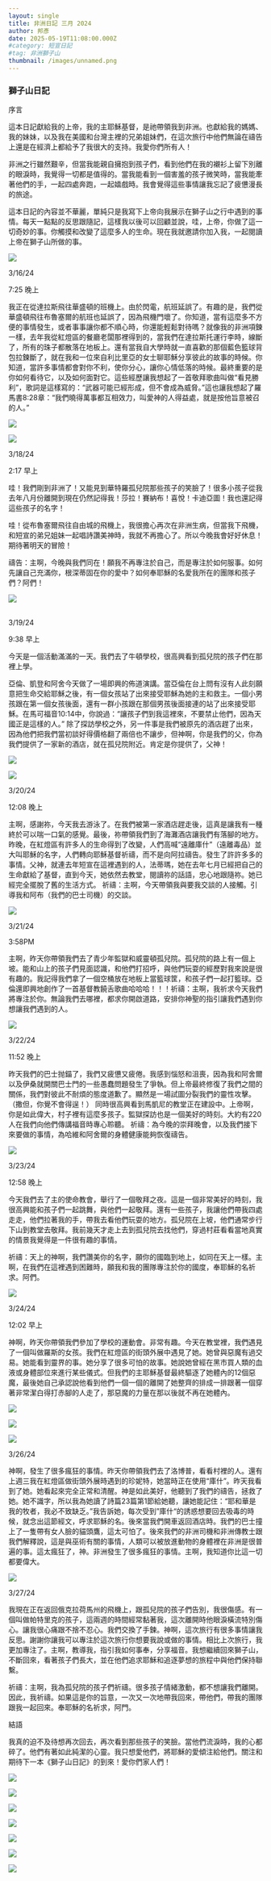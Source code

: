 ```yaml
---
layout: single
title: 非洲日記 三月 2024
author: 邦彥
date: 2025-05-19T11:08:00.000Z
#category: 短宣日記
#tag: 非洲獅子山
thumbnail: /images/unnamed.png
---
```

### 獅子山日記

序言

這本日記獻給我的上帝，我的主耶穌基督，是祂帶領我到非洲。也獻給我的媽媽、我的妹妹，以及我在美國和台灣主裡的兄弟姐妹們，在這次旅行中他們無論在禱告上還是在經濟上都給予了我很大的支持。我愛你們所有人！

非洲之行雖然艱辛，但當我能親自擁抱到孩子們，看到他們在我的襯衫上留下別離的眼淚時，我覺得一切都是值得的。當我能看到一個害羞的孩子微笑時，當我能牽著他們的手，一起四處奔跑，一起嬉戲時。我會覺得這些事情讓我忘記了疲憊漫長的旅途。

這本日記的內容並不華麗，單純只是我寫下上帝向我展示在獅子山之行中遇到的事情。每天一點點的反思跟隨記，這樣我以後可以回顧並說，哇，上帝，你做了這一切奇妙的事。你觸摸和改變了這麼多人的生命。現在我就邀請你加入我，一起閱讀上帝在獅子山所做的事。

![](/images/unnamed-1-.png)



3/16/24 

7:25 晚上

我正在從達拉斯飛往華盛頓的班機上。由於閃電，航班延誤了。有趣的是，我們從華盛頓飛往布魯塞爾的航班也延誤了，因為飛機門壞了。你知道，當有這麼多不方便的事情發生，或者事事讓你都不順心時，你還能輕鬆對待嗎？就像我的非洲項鍊一樣，去年我從紅燈區的餐廳老闆那裡得到的，當我們在達拉斯托運行李時，線斷了，所有的珠子都散落在地板上。還有當我自大學時就一直喜歡的那個藍色籃球背包拉鍊斷了，就在我和一位來自利比里亞的女士聊耶穌分享彼此的故事的時候。你知道，當許多事情都會對你不利，使你分心，讓你心情低落的時候。最終重要的是你如何看待它，以及如何面對它。這些經歷讓我想起了一首敬拜歌曲叫做“看見勝利”，歌詞是這樣寫的：“武器可能已經形成，但不會成為威脅。”這也讓我想起了羅馬書8:28章：“我們曉得萬事都互相效力，叫愛神的人得益處，就是按他旨意被召的人。”





![](/images/unnamed-2-.png)

![](/images/3.jpg)



3/18/24

2:17 早上

哇！我們剛到非洲了！又能見到華特羅孤兒院那些孩子的笑臉了！很多小孩子從我去年八月份離開到現在仍然記得我！莎拉！賽納布！喜悅！卡迪亞圖！我也還記得這些孩子的名字！

哇！從布魯塞爾飛往自由城的飛機上，我很擔心再次在非洲生病，但當我下飛機，和短宣的弟兄姐妹一起唱詩讚美神時，我就不再擔心了。所以今晚我會好好休息！期待著明天的冒險！

禱告：主啊，今晚與我們同在！願我不再專注於自己，而是專注於如何服事。如何先讓自己充滿你，根深蒂固在你的愛中？如何奉耶穌的名愛我所在的團隊和孩子們？阿們！






![](/images/unnamed-3-.png)

\
3/19/24

9:38 早上

今天是一個活動滿滿的一天。我們去了牛頓學校，很高興看到孤兒院的孩子們在那裡上學。

亞倫、凱登和阿舍今天做了一場即興的佈道演講。當亞倫在台上問有沒有人此刻願意把生命交給耶穌之後，有一個女孩站了出來接受耶穌為她的主和救主。一個小男孩跟在第一個女孩後面，還有一群小孩跟在那個男孩後面接連的站了出來接受耶穌。在馬可福音10:14中，你說過：“讓孩子們到我這裡來，不要禁止他們，因為天國正是這樣的人。” 除了探訪學校之外，另一件事是我們被原先的酒店趕了出來，因為他們把我們當初談好得價格翻了兩倍也不讓步，但神啊，你是我們的父，你為我們提供了一家新的酒店，就在孤兒院附近。肯定是你提供了，父神！





![](/images/unnamed-4-.png)

![](/images/unnamed-5-.png)



3/20/24 

12:08 晚上 

主啊，感謝祢，今天我去游泳了。在我們被第一家酒店趕走後，這真是讓我有一種終於可以喘一口氣的感覺。最後，祢帶領我們到了海灘酒店讓我們有落腳的地方。昨晚，在紅燈區有許多人的生命得到了改變，人們高喊“遠離庫什”（遠離毒品）並大叫耶穌的名字，人們轉向耶穌基督祈禱，而不是向阿拉禱告。發生了許許多多的事情。父神，就連去年短宣在這裡遇到的人，法蒂瑪，她在去年七月已經把自己的生命獻給了基督，直到今天，她依然去教堂，閱讀祢的話語，忠心地跟隨祢。她已經完全擺脫了舊的生活方式。 祈禱：主啊，今天帶領我與要我交談的人接觸。引導我和阿布（我們的巴士司機）的交談。





![](/images/unnamed-6-.png)





3/21/24

3:58PM

主啊，昨天你帶領我們去了青少年監獄和威靈頓孤兒院。孤兒院的路上有一個上坡。能和山上的孩子們見面認識，和他們打招呼，與他們玩耍的經歷對我來說是很有趣的。我記得我們拿了一個空桶放在地板上當籃球筐，和孩子們一起打籃球。亞倫還即興地創作了一首基督教饒舌歌曲哈哈哈！！！祈禱：主啊，我祈求今天我們將專注於你。無論我們去哪裡，都求你開啟道路，安排你神聖的指引讓我們遇到你想讓我們遇到的人。



![](/images/unnamed-7-.png)

3/22/24 

11:52 晚上 

昨天我們的巴士抛錨了，我們又疲憊又疲倦。我感到惱怒和沮喪，因為我和阿舍爾以及伊桑就開關巴士門的一些愚蠢問題發生了爭執。但上帝最終修復了我們之間的關係，我們對彼此不耐煩的態度道歉了。顯然是一場試圖分裂我們的靈性攻擊。（撒但，你覺不會得逞！） 同時很高興看到馬凱尼的教堂正在建設中。上帝啊，你是如此偉大，村子裡有這麼多孩子。監獄探訪也是一個美好的時刻。大約有220人在我們向他們傳講福音時專心聆聽。 祈禱：為今晚的崇拜晚會，以及我們接下來要做的事情，為哈維和阿舍爾的身體健康能夠恢復禱告。




![](/images/unnamed-8-.png)

3/23/24

12:58 晚上

今天我們去了主的使命教會，舉行了一個敬拜之夜。這是一個非常美好的時刻，我很高興能和孩子們一起跳舞，與他們一起敬拜。還有一些孩子，我讓他們帶我四處走走，他們拉著我的手，帶我去看他們玩耍的地方。孤兒院在上坡，他們通常步行下山到教堂去敬拜。我前幾天才走上去到孤兒院去找他們，穿過村莊看看當地真實的情景我覺得是一件很有趣的事情。

祈禱：天上的神啊，我們讚美你的名字，願你的國臨到地上，如同在天上一樣。主啊，在我們在這裡遇到困難時，願我和我的團隊專注於你的國度，奉耶穌的名祈求。阿們。

![](/images/unnamed-9-.png)



3/24/24

12:02 早上

神啊，昨天你帶領我們參加了學校的運動會。非常有趣。今天在教堂裡，我們遇見了一個叫做羅斯的女孩。我們在紅燈區的街頭外展中遇見了她。她曾與惡魔有過交易。她能看到靈界的事。她分享了很多可怕的故事。她說她曾經在黑市買人類的血液或身體部位來進行某些儀式。但我們的主耶穌基督最終驅逐了她體內的12個惡魔，最後她自己承認說他看到他們一個一個的離開了她整齊的排成一排跟著一個穿著非常潔白得打赤腳的人走了，那惡魔的力量在那以後就不再在她體內。

![](/images/unnamed-10-.png)

![](/images/unnamed-11-.png)





![](/images/unnamed-12-.png)

3/26/24

神啊，發生了很多瘋狂的事情。昨天你帶領我們去了洛博普，看看村裡的人。還有上週三我在紅燈區做街頭外展時遇到的珍妮特，她當時正在使用“庫什”。昨天我看到了她。她看起來完全正常和清醒。神是如此美好，他聽到了我們的禱告，拯救了她。她不識字，所以我為她讀了詩篇23篇第1節給她聽，讓她能記住：“耶和華是我的牧者，我必不致缺乏。”我告訴她，每次受到”庫什“的誘惑想要回去吸毒的時候，就念出這節經文，呼求耶穌的名。後來當我們開車返回酒店時。我們的巴士撞上了一隻帶有女人臉的貓頭鷹，這太可怕了。後來我們的非洲司機和非洲傳教士跟我們解釋說，這是與巫術有關的事情，人類可以被放進動物的身體裡在非洲是很普遍的事。這太瘋狂了，神。非洲發生了很多瘋狂的事情。主啊，我知道你比這一切都要偉大。

![](/images/unnamed-13-.png)

3/27/24

我現在正在返回俄克拉荷馬州的飛機上，跟孤兒院的孩子們告別，我很傷感。有一個叫做帕特里克的孩子，這兩週的時間經常黏著我，這次離開時他眼淚橫流特別傷心。讓我很心痛跟不捨不忍心。我們交換了手鍊。神啊，這次旅行有很多事情讓我反思。謝謝你讓我可以專注於這次旅行你想要我說或做的事情。相比上次旅行，我更加專注了。主啊，教導我，指引我如何事奉，分享福音。我想繼續回來獅子山，不斷回來，看著孩子們長大，並在他們追求耶穌和追逐夢想的旅程中與他們保持聯繫。

祈禱：主啊，我為孤兒院的孩子們祈禱。很多孩子情緒激動，都不想讓我們離開。因此，我祈禱。如果這是你的旨意，一次又一次地帶我回來，帶他們，帶我的團隊跟我一起回來。奉耶穌的名祈求，阿門。


結語

我真的迫不及待想再次回去，再次看到那些孩子的笑臉。當他們流淚時，我的心都碎了。他們有著如此純潔的心靈。我只想愛他們，將耶穌的愛傾注給他們。關注和期待下一本《獅子山日記》的到來！愛你們家人們！



![](/images/unnamed-14-.png)

![](/images/unnamed-15-.png)

![](/images/unnamed-16-.png)

![](/images/unnamed-17-.png)

![](/images/unnamed-18-.png)

![](/images/unnamed-19-.png)

![](/images/unnamed-20-.png)
